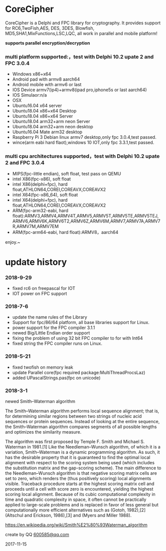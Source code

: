 # CoreCipher

CoreCipher is a Delphi and FPC library for cryptography.  It provides support for RC6,TwoFish,AES, DES, 3DES, Blowfish, MD5,SHA1,MixFunctions,LSC,LQC, all work in parallel and mobile platform!

**supports parallel encryption/decryption**

### multi platform supported:，test with Delphi 10.2 upate 2 and FPC 3.0.4

- Windows x86+x64 
- Android pad with armv8 aarch64
- Android mobile with armv6 or last
- IOS Device armv7(ip4)+armv8(ipad pro,iphone5s or last aarch64)
- IOS Simulaor:n/a
- OSX
- Ubuntu16.04 x64 server
- Ubuntu18.04 x86+x64 Desktop
- Ubuntu18.04 x86+x64 Server 
- Ubuntu18.04 arm32+arm neon Server
- Ubuntu18.04 arm32+arm neon desktop  
- Ubuntu16.04 Mate arm32 desktop  
- Raspberry Pi 3 Debian linux armv7 desktop,only fpc 3.0.4,test passed.
- wince(arm eabi hard flaot),windows 10 IOT,only fpc 3.3.1,test passed.

### multi cpu architectures supported，test with Delphi 10.2 upate 2 and FPC 3.0.4

- MIPS(fpc-little endian), soft float, test pass on QEMU 
- intel X86(fpc-x86), soft float
- intel X86(delphi+fpc), hard float,ATHLON64,COREI,COREAVX,COREAVX2
- intel X64(fpc-x86_64), soft float
- intel X64(delphi+fpc), hard float,ATHLON64,COREI,COREAVX,COREAVX2
- ARM(fpc-arm32-eabi, hard float):ARMV3,ARMV4,ARMV4T,ARMV5,ARMV5T,ARMV5TE,ARMV5TEJ,ARMV6,ARMV6K,ARMV6T2,ARMV6Z,ARMV6M,ARMV7,ARMV7A,ARMV7R,ARMV7M,ARMV7EM
- ARM(fpc-arm64-eabi, hard float):ARMV8，aarch64



enjoy.~

# update history

### 2018-9-29

- fixed rc6 on freepascal for IOT
- IOT power on FPC support 

### 2018-7-6

- update the name rules of the Library
- Support for fpc/86/64 platform, all base libraries support for Linux.
- power support for the FPC compiler 3.1.1
- newed Big/Little Endian order support
- fixing the problem of using 32 bit FPC compiler to for with Int64
- fixed string the FPC compiler runs on Linux.

### 2018-5-21

- fixed twofish on memory leak
- update Parallel core(fpc required package:MultiThreadProcsLaz)
- added UPascalStrings.pas(fpc on unicode)


### 2018-3-1

newed Smith–Waterman algorithm

The Smith–Waterman algorithm performs local sequence alignment; that is, for determining similar regions between two strings of nucleic acid sequences or protein sequences. Instead of looking at the entire sequence, the Smith–Waterman algorithm compares segments of all possible lengths and optimizes the similarity measure.

The algorithm was first proposed by Temple F. Smith and Michael S. Waterman in 1981.[1] Like the Needleman–Wunsch algorithm, of which it is a variation, Smith–Waterman is a dynamic programming algorithm. As such, it has the desirable property that it is guaranteed to find the optimal local alignment with respect to the scoring system being used (which includes the substitution matrix and the gap-scoring scheme). The main difference to the Needleman–Wunsch algorithm is that negative scoring matrix cells are set to zero, which renders the (thus positively scoring) local alignments visible. Traceback procedure starts at the highest scoring matrix cell and proceeds until a cell with score zero is encountered, yielding the highest scoring local alignment. Because of its cubic computational complexity in time and quadratic complexity in space, it often cannot be practically applied to large-scale problems and is replaced in favor of less general but computationally more efficient alternatives such as (Gotoh, 1982),[2] (Altschul and Erickson, 1986),[3] and (Myers and Miller 1988).

https://en.wikipedia.org/wiki/Smith%E2%80%93Waterman_algorithm


create by QQ 600585@qq.com

2017-11-15
